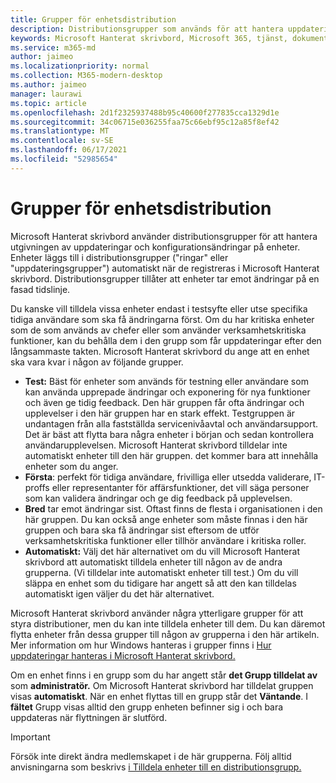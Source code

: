 ```yaml
---
title: Grupper för enhetsdistribution
description: Distributionsgrupper som används för att hantera uppdateringar och andra ändringar
keywords: Microsoft Hanterat skrivbord, Microsoft 365, tjänst, dokumentation
ms.service: m365-md
author: jaimeo
ms.localizationpriority: normal
ms.collection: M365-modern-desktop
ms.author: jaimeo
manager: laurawi
ms.topic: article
ms.openlocfilehash: 2d1f2325937488b95c40600f277835cca1329d1e
ms.sourcegitcommit: 34c06715e036255faa75c66ebf95c12a85f8ef42
ms.translationtype: MT
ms.contentlocale: sv-SE
ms.lasthandoff: 06/17/2021
ms.locfileid: "52985654"
---
```

# <a name="device-deployment-groups"></a>Grupper för enhetsdistribution

Microsoft Hanterat skrivbord använder distributionsgrupper för att hantera utgivningen av uppdateringar och konfigurationsändringar på enheter. Enheter läggs till i distributionsgrupper ("ringar" eller "uppdateringsgrupper") automatiskt när de registreras i Microsoft Hanterat skrivbord. Distributionsgrupper tillåter att enheter tar emot ändringar på en fasad tidslinje.

Du kanske vill tilldela vissa enheter endast i testsyfte eller utse specifika tidiga användare som ska få ändringarna först. Om du har kritiska enheter som de som används av chefer eller som använder verksamhetskritiska funktioner, kan du behålla dem i den grupp som får uppdateringar efter den långsammaste takten. Microsoft Hanterat skrivbord du ange att en enhet ska vara kvar i någon av följande grupper.

- **Test:** Bäst för enheter som används för testning eller användare som kan använda upprepade ändringar och exponering för nya funktioner och även ge tidig feedback. Den här gruppen får ofta ändringar och upplevelser i den här gruppen har en stark effekt. Testgruppen är undantagen från alla fastställda servicenivåavtal och användarsupport. Det är bäst att flytta bara några enheter i början och sedan kontrollera användarupplevelsen. Microsoft Hanterat skrivbord tilldelar inte automatiskt enheter till den här gruppen. det kommer bara att innehålla enheter som du anger.
- **Första**: perfekt för tidiga användare, frivilliga eller utsedda validerare, IT-proffs eller representanter för affärsfunktioner, det vill säga personer som kan validera ändringar och ge dig feedback på upplevelsen.
- **Bred** tar emot ändringar sist. Oftast finns de flesta i organisationen i den här gruppen. Du kan också ange enheter som måste finnas i den här gruppen och bara ska få ändringar sist eftersom de utför verksamhetskritiska funktioner eller tillhör användare i kritiska roller. 
- **Automatiskt:** Välj det här alternativet om du vill Microsoft Hanterat skrivbord att automatiskt tilldela enheter till någon av de andra grupperna. (Vi tilldelar inte automatiskt enheter till test.) Om du vill släppa en enhet som du tidigare har angett så att den kan tilldelas automatiskt igen väljer du det här alternativet. 

Microsoft Hanterat skrivbord använder några ytterligare grupper för att styra distributioner, men du kan inte tilldela enheter till dem. Du kan däremot flytta enheter från dessa grupper till någon av grupperna i den här artikeln. Mer information om hur Windows hanteras i grupper finns i [Hur uppdateringar hanteras i Microsoft Hanterat skrivbord.](updates.md)

Om en enhet finns i en grupp som du har angett står **det Grupp tilldelat av** som **administratör.** Om Microsoft Hanterat skrivbord har tilldelat gruppen visas **automatiskt**. När en enhet flyttas till en grupp står det **Väntande**. I **fältet** Grupp visas alltid den grupp enheten befinner sig i och bara uppdateras när flyttningen är slutförd.

> [!IMPORTANT]
> Försök inte direkt ändra medlemskapet i de här grupperna. Följ alltid anvisningarna som beskrivs [i Tilldela enheter till en distributionsgrupp.](../working-with-managed-desktop/assign-deployment-group.md)

